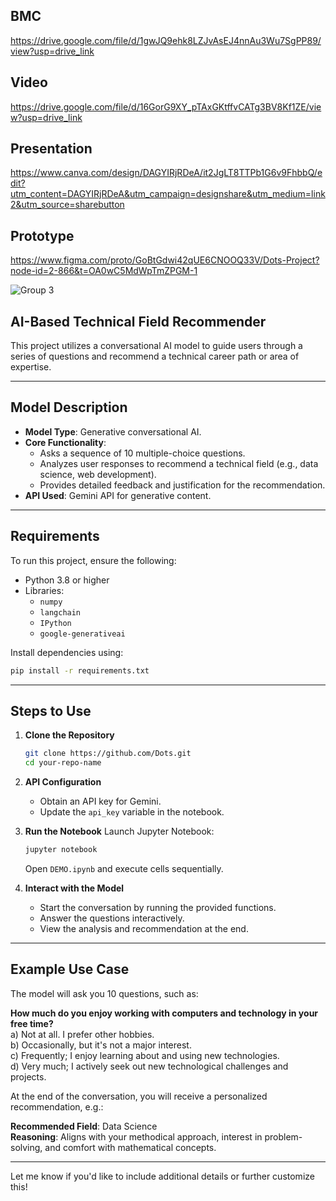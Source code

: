 ## BMC
https://drive.google.com/file/d/1gwJQ9ehk8LZJvAsEJ4nnAu3Wu7SgPP89/view?usp=drive_link
## Video
https://drive.google.com/file/d/16GorG9XY_pTAxGKtffvCATg3BV8Kf1ZE/view?usp=drive_link
## Presentation
https://www.canva.com/design/DAGYIRjRDeA/it2JgLT8TTPb1G6v9FhbbQ/edit?utm_content=DAGYIRjRDeA&utm_campaign=designshare&utm_medium=link2&utm_source=sharebutton
## Prototype
https://www.figma.com/proto/GoBtGdwi42qUE6CNOOQ33V/Dots-Project?node-id=2-866&t=OA0wC5MdWpTmZPGM-1


![Group 3](https://github.com/user-attachments/assets/387b1501-0436-4629-81ee-e9791a3160f1)

## AI-Based Technical Field Recommender

This project utilizes a conversational AI model to guide users through a series of questions and recommend a technical career path or area of expertise.

---

## Model Description

- **Model Type**: Generative conversational AI.
- **Core Functionality**:
  - Asks a sequence of 10 multiple-choice questions.
  - Analyzes user responses to recommend a technical field (e.g., data science, web development).
  - Provides detailed feedback and justification for the recommendation.
- **API Used**: Gemini API for generative content.

---

## Requirements

To run this project, ensure the following:

- Python 3.8 or higher
- Libraries:
  - `numpy`
  - `langchain`
  - `IPython`
  - `google-generativeai`

Install dependencies using:

```bash
pip install -r requirements.txt
```

---

## Steps to Use

1. **Clone the Repository**
   ```bash
   git clone https://github.com/Dots.git
   cd your-repo-name
   ```

2. **API Configuration**
   - Obtain an API key for Gemini.
   - Update the `api_key` variable in the notebook.

3. **Run the Notebook**
   Launch Jupyter Notebook:
   ```bash
   jupyter notebook
   ```
   Open `DEMO.ipynb` and execute cells sequentially.

4. **Interact with the Model**
   - Start the conversation by running the provided functions.
   - Answer the questions interactively.
   - View the analysis and recommendation at the end.

---
## Example Use Case

The model will ask you 10 questions, such as:

**How much do you enjoy working with computers and technology in your free time?**    
a) Not at all. I prefer other hobbies.    
b) Occasionally, but it's not a major interest.   
c) Frequently; I enjoy learning about and using new technologies.   
d) Very much; I actively seek out new technological challenges and projects.

At the end of the conversation, you will receive a personalized recommendation, e.g.:

**Recommended Field**: Data Science  
**Reasoning**: Aligns with your methodical approach, interest in problem-solving, and comfort with mathematical concepts.

---

Let me know if you'd like to include additional details or further customize this!
